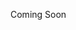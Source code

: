 <!-- Name: Environment/Zend -->
<!-- Version: 1 -->
<!-- Last-Modified: 2006/01/22 22:27:58 -->
<!-- Author: aj -->
Coming Soon